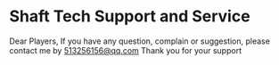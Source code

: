 # Shaft Tech Support and Service
Dear Players,
If you have any question, complain or suggestion, please contact me by 513256156@qq.com
Thank you for your support
